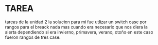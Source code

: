 # TAREA
tareas de la unidad 2
la solucion para mi fue utlizar un switch case por rangos para el breack nada mas cuando era necesario que nos diera la alerta dependiendo si era invierno, primavera, verano, otoño en este caso fueron rangos de tres case.
